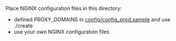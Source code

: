 Place NGINX configuration files in this directory:

* defined PROXY_DOMAINS in [config/config_prod.sample](../../config/config_prod.sample) and use ./create
* use your own NGINX configuration files

